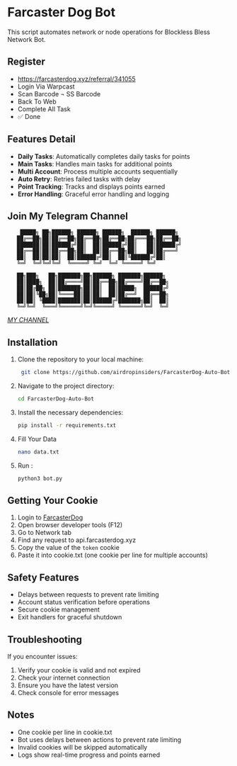 # Farcaster Dog Bot 

This script automates network or node operations for Blockless Bless Network Bot.

## Register

- https://farcasterdog.xyz/referral/341055
- Login Via Warpcast
- Scan Barcode ¬ SS Barcode
- Back To Web
- Complete All Task
- ✅ Done

## Features Detail

- **Daily Tasks**: Automatically completes daily tasks for points
- **Main Tasks**: Handles main tasks for additional points
- **Multi Account**: Process multiple accounts sequentially
- **Auto Retry**: Retries failed tasks with delay
- **Point Tracking**: Tracks and displays points earned
- **Error Handling**: Graceful error handling and logging

## Join My Telegram Channel

        █████╗ ██╗██████╗ ██████╗ ██████╗  ██████╗ ██████╗ 
       ██╔══██╗██║██╔══██╗██╔══██╗██╔══██╗██╔═══██╗██╔══██╗
       ███████║██║██████╔╝██║  ██║██████╔╝██║   ██║██████╔╝
       ██╔══██║██║██╔══██╗██║  ██║██╔══██╗██║   ██║██╔═══╝ 
       ██║  ██║██║██║  ██║██████╔╝██║  ██║╚██████╔╝██║     
       ╚═╝  ╚═╝╚═╝╚═╝  ╚═════╝ ╚═╝  ╚═╝ ╚═════╝ ╚═╝     
                                                           
       ██╗███╗   ██╗███████╗██╗██████╗ ███████╗██████╗     
       ██║████╗  ██║██╔════╝██║██╔══██╗██╔════╝██╔══██╗    
       ██║██╔██╗ ██║███████╗██║██║  ██║█████╗  ██████╔╝    
       ██║██║╚██╗██║╚════██║██║██║  ██║██╔══╝  ██╔══██╗    
       ██║██║ ╚████║███████║██║██████╔╝███████╗██║  ██║    
       ╚═╝╚═╝  ╚═══╝╚══════╝╚═╝╚═════╝ ╚══════╝╚═╝  ╚═╝

[*MY CHANNEL*](https://t.me/AirdropInsiderID)

## Installation

1. Clone the repository to your local machine:
   ```bash
	git clone https://github.com/airdropinsiders/FarcasterDog-Auto-Bot.git
   ```
2. Navigate to the project directory:
	```bash
	cd FarcasterDog-Auto-Bot
	```
3. Install the necessary dependencies:
	```bash
	pip install -r requirements.txt
	```
4. Fill Your Data
    ```bash
    nano data.txt
    ```
5. Run :
	```bash
	python3 bot.py
	```

## Getting Your Cookie

1. Login to [FarcasterDog](https://farcasterdog.xyz/referral/537536)
2. Open browser developer tools (F12)
3. Go to Network tab
4. Find any request to api.farcasterdog.xyz
5. Copy the value of the `token` cookie
6. Paste it into cookie.txt (one cookie per line for multiple accounts)

## Safety Features

- Delays between requests to prevent rate limiting
- Account status verification before operations
- Secure cookie management
- Exit handlers for graceful shutdown

## Troubleshooting

If you encounter issues:

1. Verify your cookie is valid and not expired
2. Check your internet connection
3. Ensure you have the latest version
4. Check console for error messages

## Notes

- One cookie per line in cookie.txt
- Bot uses delays between actions to prevent rate limiting
- Invalid cookies will be skipped automatically
- Logs show real-time progress and points earned
